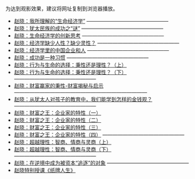 为达到观影效果，建议将网址复制到浏览器播放。

* [赵晓：我所理解的“生命经济学”](https://www.asuswebstorage.com/navigate/a/#/s/BA5BD1F901834891890F9813385A9748Y)
————————————————
* [赵晓：犹太民族的成功之“谜”](https://www.asuswebstorage.com/navigate/a/#/s/EDE384F0D0CF4369BC3699B1DC3B3CC2Y)
————————————————
* [赵晓：生命经济学的创新思考](https://www.asuswebstorage.com/navigate/a/#/s/7B0FA3C28FF84AD5942C3E2BBE49C0A8Y)
————————————————
* [赵晓：经济学缺少人性？缺少灵性？](https://www.asuswebstorage.com/navigate/a/#/s/7C70E7D5733F43E6BF8BE916D40281A1Y)
————————————————
* [赵晓：经济学里的中国企业和人](https://www.asuswebstorage.com/navigate/a/#/s/A86F84313DE74EBF95DDB750DCC49E67Y)
————————————————
* [赵晓：成功是一种习惯](https://www.asuswebstorage.com/navigate/a/#/s/0E5493CA09BE4CC8A11CBFBDD955DD8CY)
————————————————
* [赵晓：行为与生命的选择：秉性还是理性？（上）](https://www.asuswebstorage.com/navigate/a/#/s/41093B7CC9D04443AE2FEF955E667292Y)
* [赵晓：行为与生命的选择：秉性还是理性？（下）](https://www.asuswebstorage.com/navigate/a/#/s/9EE1E54B4EB24F459118247D7C8000F7Y)
————————————————
* [赵晓：财富赢家的秉性-财富揭秘与启示](https://www.asuswebstorage.com/navigate/a/#/s/335FB60AAB114F6585370D1C904398F2Y)
——————————————————————————
* [赵晓：从犹太人对孩子的教育中，我们能学到怎样的金钱观？](https://www.asuswebstorage.com/navigate/a/#/s/497C446B80F140CDA34C7691F3128D22Y)
————————————————
* [赵晓：财富之王：企业家的特性（一）](https://www.asuswebstorage.com/navigate/a/#/s/4BD92B8C7E654077A26DAB3FB0522710Y)
* [赵晓：财富之王：企业家的特性（二）](https://www.asuswebstorage.com/navigate/a/#/s/19F75A8AB4F74807A45974B172E3FB1DY)
* [赵晓：财富之王：企业家的特性（三）](https://www.asuswebstorage.com/navigate/a/#/s/A8AE04E69D3744A3805C9E5140B7ACB7Y)
* [赵晓：财富之王：企业家的特性（四）](https://www.asuswebstorage.com/navigate/a/#/s/E294955E021F4077812E19805FDAE995Y)
————————————————
* [赵晓：超越理性：智商、情商与灵商（上）](https://www.asuswebstorage.com/navigate/a/#/s/74C7086DF1E94872A81C4D4F33D99F3AY)
* [赵晓：超越理性：智商、情商与灵商（下）](https://www.asuswebstorage.com/navigate/a/#/s/EC34AA4A3BE444CAB50CC55B62DA15B3Y)
————————————————
* [赵晓：在逆境中成为被资本“追逐”的对象](https://www.asuswebstorage.com/navigate/a/#/s/FC48723B4F8742D9BD3AE55727429260Y)
————————————————
* [赵晓特别授课《纸牌人生》](https://www.asuswebstorage.com/navigate/a/#/s/5BE806D46383404FB9ED7BCA2EE3D0EAY)
